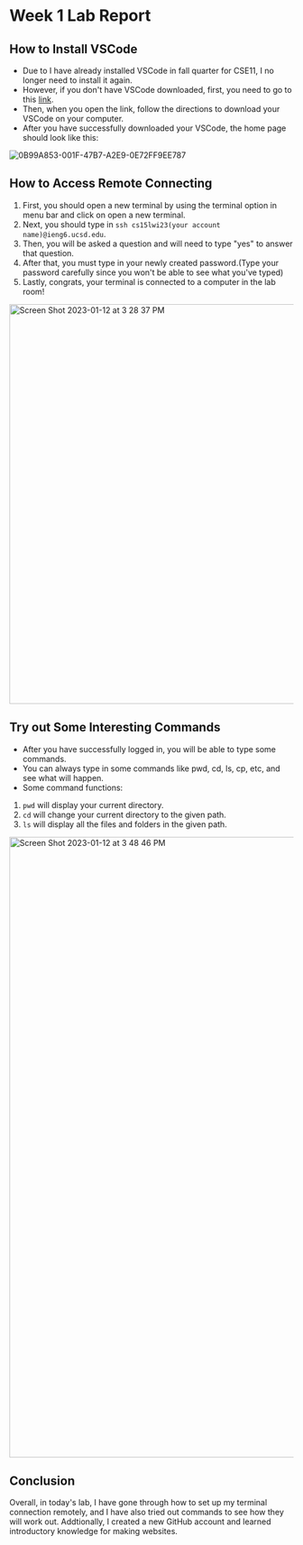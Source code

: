 # Week 1 Lab Report
## How to Install VSCode
* Due to I have already installed VSCode in fall quarter for CSE11, I no longer need to install it again.
* However, if you don't have VSCode downloaded, first, you need to go to this [link](https://code.visualstudio.com/).
* Then, when you open the link, follow the directions to download your VSCode on your computer.
* After you have successfully downloaded your VSCode, the home page should look like this:

![0B99A853-001F-47B7-A2E9-0E72FF9EE787](https://user-images.githubusercontent.com/122575008/212201604-663e6546-02cc-4a34-9ae5-67f9b2bd0551.jpeg)

## How to Access Remote Connecting
1. First, you should open a new terminal by using the terminal option in menu bar and click on open a new terminal.
2. Next, you should type in `ssh cs15lwi23(your account name)@ieng6.ucsd.edu`.
3. Then, you will be asked a question and will need to type "yes" to answer that question.
4. After that, you must type in your newly created password.(Type your password carefully since you won't be able to see what you've typed)
5. Lastly, congrats, your terminal is connected to a computer in the lab room!

<img width="709" alt="Screen Shot 2023-01-12 at 3 28 37 PM" src="https://user-images.githubusercontent.com/122575008/212202820-dc96ccb5-f3ca-405f-a099-d6d3240b8d5c.png">

## Try out Some Interesting Commands
* After you have successfully logged in, you will be able to type some commands.
* You can always type in some commands like pwd, cd, ls, cp, etc, and see what will happen.
* Some command functions:
1. `pwd` will display your current directory.
2. `cd` will change your current directory to the given path.
3. `ls` will display all the files and folders in the given path.

<img width="1101" alt="Screen Shot 2023-01-12 at 3 48 46 PM" src="https://user-images.githubusercontent.com/122575008/212205058-2fe2ed5d-7048-461f-b277-5a836ee40176.png">

## Conclusion
Overall, in today's lab, I have gone through how to set up my terminal connection remotely, and I have also tried out commands to see how they will work out. Addtionally, I created a new GitHub account and learned introductory knowledge for making websites.
